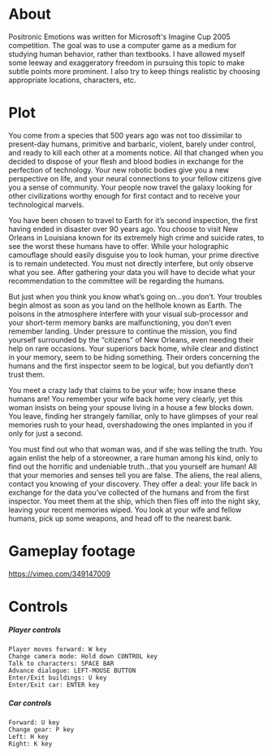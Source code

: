 # About
Positronic Emotions was written for Microsoft's Imagine Cup 2005 competition.  The goal was to use a computer game as a medium for studying human behavior, rather than textbooks.  I have allowed myself some leeway and exaggeratory freedom in pursuing this topic to make subtle points more prominent.  I also try to keep things realistic by choosing appropriate locations, characters, etc.

# Plot

You come from a species that 500 years ago was not too dissimilar to present-day humans, primitive and barbaric, violent, barely under control, and ready to kill each other at a moments notice.  All that changed when you decided to dispose of your flesh and blood bodies in exchange for the perfection of technology.  Your new robotic bodies give you a new perspective on life, and your neural connections to your fellow citizens give you a sense of community.  Your people now travel the galaxy looking for other civilizations worthy enough for first contact and to receive your technological marvels.

You have been chosen to travel to Earth for it’s second inspection, the first having ended in disaster over 90 years ago.  You choose to visit New Orleans in Louisiana known for its extremely high crime and suicide rates, to see the worst these humans have to offer.  While your holographic camouflage should easily disguise you to look human, your prime directive is to remain undetected.  You must not directly interfere, but only observe what you see.  After gathering your data you will have to decide what your recommendation to the committee will be regarding the humans.

But just when you think you know what’s going on…you don’t.  Your troubles begin almost as soon as you land on the hellhole known as Earth.  The poisons in the atmosphere interfere with your visual sub-processor and your short-term memory banks are malfunctioning, you don’t even remember landing.  Under pressure to continue the mission, you find yourself surrounded by the “citizens” of New Orleans, even needing their help on rare occasions.  Your superiors back home, while clear and distinct in your memory, seem to be hiding something.  Their orders concerning the humans and the first inspector seem to be logical, but you defiantly don’t trust them.

You meet a crazy lady that claims to be your wife; how insane these humans are!  You remember your wife back home very clearly, yet this woman insists on being your spouse living in a house a few blocks down.  You leave, finding her strangely familiar, only to have glimpses of your real memories rush to your head, overshadowing the ones implanted in you if only for just a second.

You must find out who that woman was, and if she was telling the truth.  You again enlist the help of a storeowner, a rare human among his kind, only to find out the horrific and undeniable truth…that you yourself are human!  All that your memories and senses tell you are false.  The aliens, the real aliens, contact you knowing of your discovery.  They offer a deal: your life back in exchange for the data you’ve collected of the humans and from the first inspector.  You meet them at the ship, which then flies off into the night sky, leaving your recent memories wiped.  You look at your wife and fellow humans, pick up some weapons, and head off to the nearest bank.

# Gameplay footage
https://vimeo.com/349147009

# Controls
##### Player controls
    Player moves forward: W key
    Change camera mode: Hold down CONTROL key
    Talk to characters: SPACE BAR
    Advance dialogue: LEFT-MOUSE BUTTON
    Enter/Exit buildings: U key
    Enter/Exit car: ENTER key
    
##### Car controls
    Forward: U key
    Change gear: P key 
    Left: H key  
    Right: K key
    
